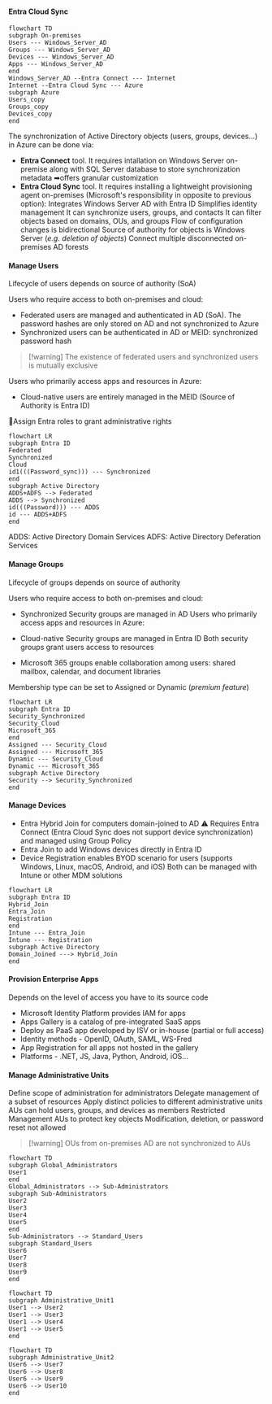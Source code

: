 #### Entra Cloud Sync

```mermaid
flowchart TD
subgraph On-premises
Users --- Windows_Server_AD
Groups --- Windows_Server_AD
Devices --- Windows_Server_AD
Apps --- Windows_Server_AD
end
Windows_Server_AD --Entra Connect --- Internet
Internet --Entra Cloud Sync --- Azure
subgraph Azure
Users_copy
Groups_copy
Devices_copy
end
```
The synchronization of Active Directory objects (users, groups, devices...) in Azure can be done via:
- **Entra Connect** tool. It requires intallation on Windows Server on-premise along with SQL Server database to store synchronization metadata ➡offers granular customization
- **Entra Cloud Sync** tool. It requires installing a lightweight provisioning agent on-premises (Microsoft's responsibility in opposite to previous option):
	Integrates Windows Server AD with Entra ID
	Simplifies identity management
	It can synchronize users, groups, and contacts
	It can filter objects based on domains, OUs, and groups
	Flow of configuration changes is bidirectional
	Source of authority for objects is Windows Server (*e.g. deletion of objects*)
	Connect multiple disconnected on-premises AD forests

#### Manage Users
Lifecycle of users depends on source of authority (SoA)

Users who require access to both on-premises and cloud:
- Federated users are managed and authenticated in AD (SoA). The password hashes are only stored on AD and not synchronized to Azure
- Synchronized users can be authenticated in AD or MEID: synchronized password hash

>[!warning] The existence of federated users and synchronized users is mutually exclusive

Users who primarily access apps and resources in Azure:
- Cloud-native users are entirely managed in the MEID (Source of Authority is Entra ID)

👑Assign Entra roles to grant administrative rights

```mermaid
flowchart LR
subgraph Entra ID
Federated
Synchronized
Cloud
id1(((Password_sync))) --- Synchronized
end
subgraph Active Directory
ADDS+ADFS --> Federated
ADDS --> Synchronized
id(((Password))) --- ADDS
id --- ADDS+ADFS
end
```
ADDS: Active Directory Domain Services
ADFS: Active Directory Deferation Services

#### Manage Groups
Lifecycle of groups depends on source of authority

Users who require access to both on-premises and cloud:
- Synchronized Security groups are managed in AD
Users who primarily access apps and resources in Azure:
- Cloud-native Security groups are managed in Entra ID
Both security groups grant users access to resources

- Microsoft 365 groups enable collaboration among users: shared mailbox, calendar, and document libraries

Membership type can be set to Assigned or Dynamic (*premium feature*)

```mermaid
flowchart LR
subgraph Entra ID
Security_Synchronized
Security_Cloud
Microsoft_365
end
Assigned --- Security_Cloud
Assigned --- Microsoft_365
Dynamic --- Security_Cloud
Dynamic --- Microsoft_365
subgraph Active Directory
Security --> Security_Synchronized
end
```

#### Manage Devices

- Entra Hybrid Join for computers domain-joined to AD
	⚠ Requires Entra Connect (Entra Cloud Sync does not support device synchronization) and managed using Group Policy
- Entra Join to add Windows devices directly in Entra ID
- Device Registration enables BYOD scenario for users (supports Windows, Linux, macOS, Android, and iOS)
	Both can be managed with Intune or other MDM solutions

```mermaid
flowchart LR
subgraph Entra ID
Hybrid_Join
Entra_Join
Registration
end
Intune --- Entra_Join
Intune --- Registration
subgraph Active Directory
Domain_Joined ---> Hybrid_Join
end
```

#### Provision Enterprise Apps
Depends on the level of access you have to its source code

- Microsoft Identity Platform provides IAM for apps
- Apps Gallery is a catalog of pre-integrated SaaS apps
- Deploy as PaaS app developed by ISV or in-house (partial or full access)
- Identity methods - OpenID, OAuth, SAML, WS-Fred
- App Registration for all apps not hosted in the gallery
- Platforms - .NET, JS, Java, Python, Android, iOS...

#### Manage Administrative Units

Define scope of administration for administrators
Delegate management of a subset of resources
Apply distinct policies to different administrative units
AUs can hold users, groups, and devices as members
Restricted Management AUs to protect key objects
Modification, deletion, or password reset not allowed

>[!warning] OUs from on-premises AD are not synchronized to AUs

```mermaid
flowchart TD
subgraph Global_Administrators
User1
end
Global_Administrators --> Sub-Administrators
subgraph Sub-Administrators
User2
User3
User4
User5
end
Sub-Administrators --> Standard_Users
subgraph Standard_Users
User6
User7
User8
User9
end
```
```mermaid
flowchart TD
subgraph Administrative_Unit1
User1 --> User2
User1 --> User3
User1 --> User4
User1 --> User5
end
```
```mermaid
flowchart TD
subgraph Administrative_Unit2
User6 --> User7
User6 --> User8
User6 --> User9
User6 --> User10
end
```
